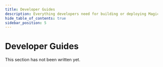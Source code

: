 ```yaml
---
title: Developer Guides
description: Everything developers need for building or deploying Magick
hide_table_of_contents: true
sidebar_position: 5
---
```


# Developer Guides

This section has not been written yet.
